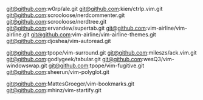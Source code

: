 git@github.com:w0rp/ale.git
git@github.com:kien/ctrlp.vim.git
git@github.com:scrooloose/nerdcommenter.git
git@github.com:scrooloose/nerdtree.git
git@github.com:ervandew/supertab.git
git@github.com:vim-airline/vim-airline.git
git@github.com:vim-airline/vim-airline-themes.git
git@github.com:djoshea/vim-autoread.git
<!-- git@github.com:altercation/vim-colors-solarized.git -->
<!-- git@github.com:albertorestifo/github.vim.git -->
git@github.com:tpope/vim-surround.git
git@github.com:mileszs/ack.vim.git
git@github.com:godlygeek/tabular.git
git@github.com:wesQ3/vim-windowswap.git
git@github.com:tpope/vim-fugitive.git
git@github.com:sheerun/vim-polyglot.git
<!-- git@github.com:othree/javascript-libraries-syntax.vim.git -->
git@github.com:MattesGroeger/vim-bookmarks.git
git@github.com:mhinz/vim-startify.git
<!-- git@github.com:dart-lang/dart-vim-plugin.git -->
